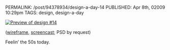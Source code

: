 PERMALINK: /post/94378934/design-a-day-14
PUBLISHED: Apr 8th, 02009 10:29pm
TAGS: design, design-a-day

[![Preview of design #14][img]][fl]

 [fl]: http://flickr.com/photos/stilist/3424696511/
 [img]: http://farm4.static.flickr.com/3592/3424696511_8900a65dbb.jpg

([wireframe][wf], [screencast][sc]; <abbr class='smallcaps'>PSD</abbr> by
request)

 [sc]: http://flickr.com/photos/stilist/3424858207/
 [wf]: http://flickr.com/photos/stilist/3424696505/

Feelin’ the 50s today.
